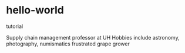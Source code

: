 # hello-world
tutorial

Supply chain management professor at UH
Hobbies include astronomy, photography, numismatics
frustrated grape grower
